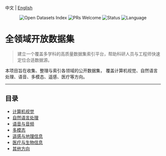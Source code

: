 中文 | [English](https://github.com/helloworld01001/datasets/README_en.md)

<p align="center">
  <img src="https://img.shields.io/badge/Datasets-Open%20Index-4CAF50?style=for-the-badge" alt="Open Datasets Index">
  <img src="https://img.shields.io/badge/PRs-Welcome-blue?style=for-the-badge" alt="PRs Welcome">
  <img src="https://img.shields.io/badge/Status-Active-success?style=for-the-badge" alt="Status">
  <img src="https://img.shields.io/badge/Language-中文-informational?style=for-the-badge" alt="Language">
  
</p>

# 全领域开放数据集

> 建立一个覆盖多学科的高质量数据集索引平台，帮助科研人员与工程师快速定位合适数据源。

本项目旨在收集、整理与索引各领域的公开数据集，
覆盖计算机视觉、自然语言处理、语音、多模态、遥感、医疗等方向。

---
 
## 目录

- [计算机视觉](./computer-vision.md)
- [自然语言处理](./natural-language-processing.md)
- [语音与音频](./speech-and-audio.md)
- [多模态](./multimodal.md)
- [遥感与地理信息](./remote-sensing.md)
- [医疗与生物信息](./biomedical.md)
- [其他方向](./others.md)

